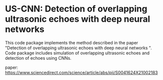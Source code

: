 <meta name="google-site-verification" content="FJJsOvNIncYaSRIiRjRr1NVSGaEFbwiMKFWWsgKC_KQ" />

# US-CNN: Detection of overlapping ultrasonic echoes with deep neural networks

This code package implements the method described in the paper "Detection of overlapping ultrasonic echoes with deep neural networks
". Code package includes simulation of overlapping ultrasonic echoes and detection of echoes using CNNs.

paper: https://www.sciencedirect.com/science/article/abs/pii/S0041624X21002183
